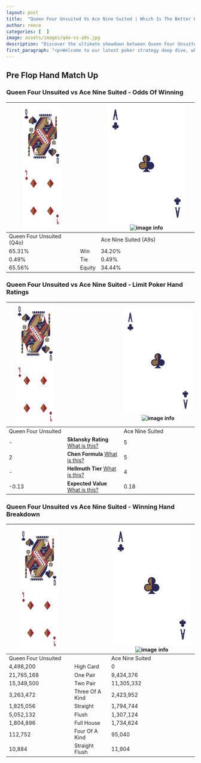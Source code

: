 ```yaml
---
layout: post
title:  "Queen Four Unsuited Vs Ace Nine Suited | Which Is The Better Hand In Poker? A Complete Guide"
author: reece
categories: [  ]
image: assets/images/q4o-vs-a9s.jpg
description: "Discover the ultimate showdown between Queen Four Unsuited and Ace Nine Suited in poker! Uncover the odds, strategies, and scenarios where one hand triumphs over the other. Get ready to up your poker game with this thrilling analysis."
first_paragraph: "<p>Welcome to our latest poker strategy deep dive, where we're pitting two distinct hands against each other in a high-stakes showdown: Queen Four Unsuited vs Ace Nine Suited.</p><p>In the dynamic world of poker, every decision counts, and knowing which hand holds the upper hand is key to your success at the table.</p><p>In this article, we'll dissect these two hands, explore the scenarios where one dominates the other, and equip you with the knowledge to make strategic choices that can tip the odds in your favor.</p><p>Get ready to unravel the intriguing dynamics of these poker hands and elevate your game to new heights.</p>"
---
```




[comment]: # (sp0)

## Pre Flop Hand Match Up

<div class="table hand-ratings" markdown="1"> 



### Queen Four Unsuited vs Ace Nine Suited - Odds Of Winning


    
| ![image info](assets/images/hand1/Q.png) ![image info](assets/images/hand1/4o.png) |  | ![image info](assets/images/hand2/A.png) ![image info](assets/images/hand2/9s.png) |
| -------- | -------- | -------- |
| Queen Four Unsuited (Q4o) |  | Ace Nine Suited (A9s) |
| 65.31% | Win | 34.20% |
| 0.49% | Tie | 0.49% |
| 65.56% | Equity | 34.44% |




[comment]: # (sp1)



### Queen Four Unsuited vs Ace Nine Suited - Limit Poker Hand Ratings


    
| ![image info](assets/images/hand1/Q.png) ![image info](assets/images/hand1/4o.png) |  | ![image info](assets/images/hand2/A.png) ![image info](assets/images/hand2/9s.png) |
| -------- | -------- | -------- |
| Queen Four Unsuited |  | Ace Nine Suited |
| - | **Sklansky Rating** [What is this?](/sklansky-rating-explained) | 5 |
| 2 | **Chen Formula** [What is this?](/chen-formula-explained) | 5 |
| - | **Hellmuth Tier** [What is this?](/Hellmuth-tier-explained) | 4 |
| -0.13 | **Expected Value** [What is this?](/expected-value-explained) | 0.18 |




[comment]: # (sp2)



### Queen Four Unsuited vs Ace Nine Suited - Winning Hand Breakdown


    
| ![image info](assets/images/hand1/Q.png) ![image info](assets/images/hand1/4o.png) |  | ![image info](assets/images/hand2/A.png) ![image info](assets/images/hand2/9s.png) |
| -------- | -------- | -------- |
| Queen Four Unsuited |  | Ace Nine Suited |
| 4,498,200 | High Card | 0 |
| 21,765,168 | One Pair | 9,434,376 |
| 15,349,500 | Two Pair | 11,305,332 |
| 3,263,472 | Three Of A Kind | 2,423,952 |
| 1,825,056 | Straight | 1,794,744 |
| 5,052,132 | Flush | 1,307,124 |
| 1,804,896 | Full House | 1,734,624 |
| 112,752 | Four Of A Kind | 95,040 |
| 10,884 | Straight Flush | 11,904 |




[comment]: # (sp3)



</div>

[comment]: # (sp4)



[comment]: # (sp5)

